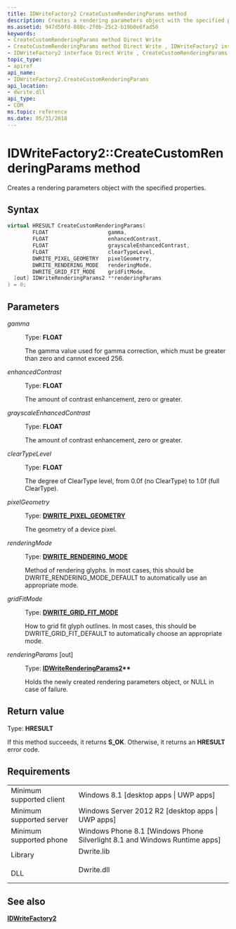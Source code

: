 ```yaml
---
title: IDWriteFactory2 CreateCustomRenderingParams method
description: Creates a rendering parameters object with the specified properties.
ms.assetid: 947d50fd-888c-2f0b-25c2-b19b0e6fad58
keywords:
- CreateCustomRenderingParams method Direct Write
- CreateCustomRenderingParams method Direct Write , IDWriteFactory2 interface
- IDWriteFactory2 interface Direct Write , CreateCustomRenderingParams method
topic_type:
- apiref
api_name:
- IDWriteFactory2.CreateCustomRenderingParams
api_location:
- dwrite.dll
api_type:
- COM
ms.topic: reference
ms.date: 05/31/2018
---
```


# IDWriteFactory2::CreateCustomRenderingParams method

Creates a rendering parameters object with the specified properties.

## Syntax


```C++
virtual HRESULT CreateCustomRenderingParams(
        FLOAT                   gamma,
        FLOAT                   enhancedContrast,
        FLOAT                   grayscaleEnhancedContrast,
        FLOAT                   clearTypeLevel,
        DWRITE_PIXEL_GEOMETRY   pixelGeometry,
        DWRITE_RENDERING_MODE   renderingMode,
        DWRITE_GRID_FIT_MODE    gridFitMode,
  [out] IDWriteRenderingParams2 **renderingParams
) = 0;
```



## Parameters

<dl> <dt>

*gamma* 
</dt> <dd>

Type: **FLOAT**

The gamma value used for gamma correction, which must be greater than zero and cannot exceed 256.

</dd> <dt>

*enhancedContrast* 
</dt> <dd>

Type: **FLOAT**

The amount of contrast enhancement, zero or greater.

</dd> <dt>

*grayscaleEnhancedContrast* 
</dt> <dd>

Type: **FLOAT**

The amount of contrast enhancement, zero or greater.

</dd> <dt>

*clearTypeLevel* 
</dt> <dd>

Type: **FLOAT**

The degree of ClearType level, from 0.0f (no ClearType) to 1.0f (full ClearType).

</dd> <dt>

*pixelGeometry* 
</dt> <dd>

Type: **[**DWRITE\_PIXEL\_GEOMETRY**](/windows/win32/api/dwrite/ne-dwrite-dwrite_pixel_geometry)**

The geometry of a device pixel.

</dd> <dt>

*renderingMode* 
</dt> <dd>

Type: **[**DWRITE\_RENDERING\_MODE**](/windows/win32/api/dwrite/ne-dwrite-dwrite_rendering_mode)**

Method of rendering glyphs. In most cases, this should be DWRITE\_RENDERING\_MODE\_DEFAULT to automatically use an appropriate mode.

</dd> <dt>

*gridFitMode* 
</dt> <dd>

Type: **[**DWRITE\_GRID\_FIT\_MODE**](/windows/win32/api/dwrite_2/ne-dwrite_2-dwrite_grid_fit_mode)**

How to grid fit glyph outlines. In most cases, this should be DWRITE\_GRID\_FIT\_DEFAULT to automatically choose an appropriate mode.

</dd> <dt>

*renderingParams* \[out\]
</dt> <dd>

Type: **[**IDWriteRenderingParams2**](/windows/win32/api/dwrite_2/nn-dwrite_2-idwriterenderingparams2)\*\***

Holds the newly created rendering parameters object, or NULL in case of failure.

</dd> </dl>

## Return value

Type: **HRESULT**

If this method succeeds, it returns **S\_OK**. Otherwise, it returns an **HRESULT** error code.

## Requirements



|                                     |                                                                                         |
|-------------------------------------|-----------------------------------------------------------------------------------------|
| Minimum supported client<br/> | Windows 8.1 \[desktop apps \| UWP apps\]<br/>                                     |
| Minimum supported server<br/> | Windows Server 2012 R2 \[desktop apps \| UWP apps\]<br/>                          |
| Minimum supported phone<br/>  | Windows Phone 8.1 \[Windows Phone Silverlight 8.1 and Windows Runtime apps\]<br/> |
| Library<br/>                  | <dl> <dt>Dwrite.lib</dt> </dl>   |
| DLL<br/>                      | <dl> <dt>Dwrite.dll</dt> </dl>   |



## See also

<dl> <dt>

[**IDWriteFactory2**](idwritefactory2.md)
</dt> </dl>

 

